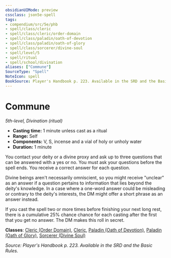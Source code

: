 ```yaml
---
obsidianUIMode: preview
cssclass: json5e-spell
tags:
- compendium/src/5e/phb
- spell/class/cleric
- spell/class/cleric/order-domain
- spell/class/paladin/oath-of-devotion
- spell/class/paladin/oath-of-glory
- spell/class/sorcerer/divine-soul
- spell/level/5
- spell/ritual
- spell/school/divination
aliases: ["Commune"]
SourceType: "Spell"
NoteIcon: spell
BookSource: Player's Handbook p. 223. Available in the SRD and the Basic Rules.
---
```

# Commune
*5th-level, Divination (ritual)*  

- **Casting time:** 1 minute unless cast as a ritual
- **Range:** Self
- **Components:** V, S, incense and a vial of holy or unholy water
- **Duration:** 1 minute

You contact your deity or a divine proxy and ask up to three questions that can be answered with a yes or no. You must ask your questions before the spell ends. You receive a correct answer for each question.

Divine beings aren't necessarily omniscient, so you might receive "unclear" as an answer if a question pertains to information that lies beyond the deity's knowledge. In a case where a one-word answer could be misleading or contrary to the deity's interests, the DM might offer a short phrase as an answer instead.

If you cast the spell two or more times before finishing your next long rest, there is a cumulative 25% chance chance for each casting after the first that you get no answer. The DM makes this roll in secret.

**Classes**: [Cleric (Order Domain)](/3-Mechanics/CLI/classes/cleric-order-domain-tce.md), [Cleric](/3-Mechanics/CLI/classes/cleric.md), [Paladin (Oath of Devotion)](/3-Mechanics/CLI/classes/paladin-oath-of-devotion.md), [Paladin (Oath of Glory)](/3-Mechanics/CLI/classes/paladin-oath-of-glory-tce.md), [Sorcerer (Divine Soul)](/3-Mechanics/CLI/classes/sorcerer-divine-soul-xge.md)

*Source: Player's Handbook p. 223. Available in the SRD and the Basic Rules.*